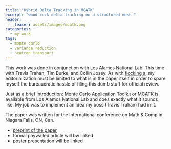 ```yaml
---
title: "Hybrid Delta Tracking in MCATK"
excerpt: "wood cock delta tracking on a structured mesh "
header:
    teaser: assets/images/mcatk.png
categories:
  - my work
tags:
  - monte carlo
  - variance reduction
  - neutron transport
---
```


This work was done in conjunction with Los Alamos National Lab. This time with Travis Trahan, Tim Burke, and Collin Josey. As with [flocking a](/work/trt), my editorialization must be limited to what is in the paper itself in order to spare myself the bureaucratic hassle of filing this dumb stuff for official review.

Just as a brief introduction: Monte Carlo Application Toolkit or MCATK is available from Los Alamos National Lab and does exactly what it sounds like. My job was to implement an idea my boss (Travis Trahan) had in it.

The paper was written for the International conference on Math & Comp in Niagara Falls, ON, Can.
* [preprint of the paper](https://doi.org/10.48550/arXiv.2306.07847)
* formal paywalled article will bw linked
* poster presentation will be linked